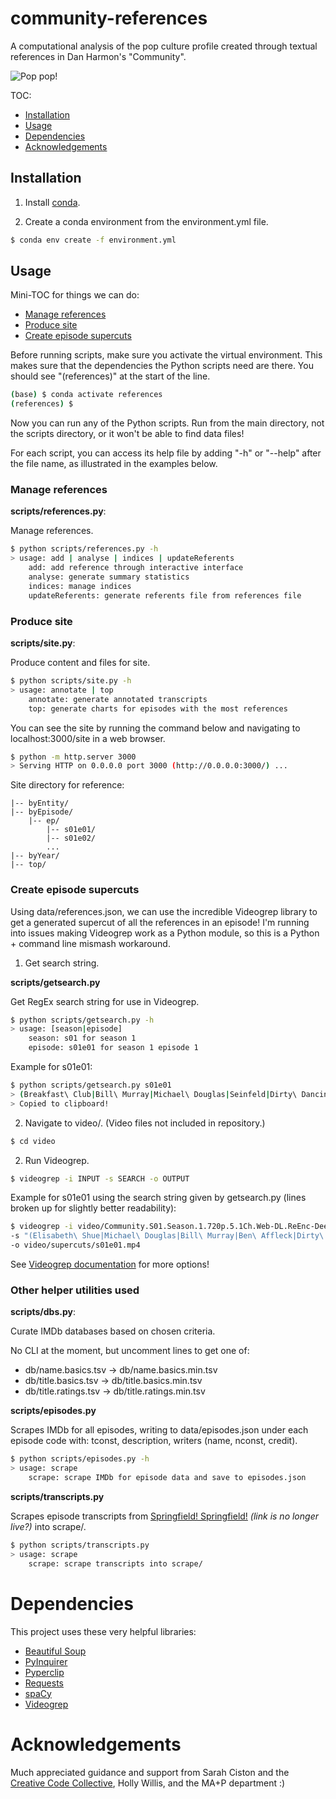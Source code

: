 # community-references

A computational analysis of the pop culture profile created through textual references in Dan Harmon's "Community".

![Pop pop!](https://media.giphy.com/media/xtIYfyKf16xJm/giphy.gif)

TOC:
* [Installation](#installation)
* [Usage](#usage)
* [Dependencies](#dependencies)
* [Acknowledgements](#acknowledgements)

## Installation

1. Install [conda](https://docs.conda.io/projects/conda/en/latest/user-guide/install/).

2. Create a conda environment from the environment.yml file.

```bash
$ conda env create -f environment.yml
```

## Usage

Mini-TOC for things we can do:

* [Manage references](#manage-references)
* [Produce site](#produce-site)
* [Create episode supercuts](#creating-episode-supercuts)

Before running scripts, make sure you activate the virtual environment. This makes sure that the dependencies the Python scripts need are there. You should see "(references)" at the start of the line.

```bash
(base) $ conda activate references
(references) $
```

Now you can run any of the Python scripts. Run from the main directory, not the scripts directory, or it won't be able to find data files!

For each script, you can access its help file by adding "-h" or "--help" after the file name, as illustrated in the examples below.

### Manage references

**scripts/references.py**:

Manage references.

```bash
$ python scripts/references.py -h
> usage: add | analyse | indices | updateReferents
    add: add reference through interactive interface
    analyse: generate summary statistics
    indices: manage indices
    updateReferents: generate referents file from references file
```

### Produce site

**scripts/site.py**:

Produce content and files for site.

```bash
$ python scripts/site.py -h
> usage: annotate | top
    annotate: generate annotated transcripts
    top: generate charts for episodes with the most references
```

You can see the site by running the command below and navigating to localhost:3000/site in a web browser.

```bash
$ python -m http.server 3000
> Serving HTTP on 0.0.0.0 port 3000 (http://0.0.0.0:3000/) ...
```

Site directory for reference:

```
|-- byEntity/
|-- byEpisode/
    |-- ep/
        |-- s01e01/
        |-- s01e02/
        ...
|-- byYear/
|-- top/
```

### Create episode supercuts

Using data/references.json, we can use the incredible Videogrep library to get a generated supercut of all the references in an episode! I'm running into issues making Videogrep work as a Python module, so this is a Python + command line mismash workaround.

1. Get search string.

**scripts/getsearch.py**

Get RegEx search string for use in Videogrep.

```bash
$ python scripts/getsearch.py -h
> usage: [season|episode]
    season: s01 for season 1
    episode: s01e01 for season 1 episode 1
```

Example for s01e01:

```bash
$ python scripts/getsearch.py s01e01
> (Breakfast\ Club|Bill\ Murray|Michael\ Douglas|Seinfeld|Dirty\ Dancing|Seacrest|Slumdog\ Millionaire|Elisabeth\ Shue|The\ Breakfast\ Club|Stripes|Ben\ Affleck|Meatballs)
> Copied to clipboard!
```

2. Navigate to video/. (Video files not included in repository.)

```bash
$ cd video
```

2. Run Videogrep.

```bash
$ videogrep -i INPUT -s SEARCH -o OUTPUT
```

Example for s01e01 using the search string given by getsearch.py (lines broken up for slightly better readability):

```bash
$ videogrep -i video/Community.S01.Season.1.720p.5.1Ch.Web-DL.ReEnc-DeeJayAhmed/Community.S01E01.720p.5.1Ch.Web-DL.ReEnc-DeeJayAhmed.mkv \
-s "(Elisabeth\ Shue|Michael\ Douglas|Bill\ Murray|Ben\ Affleck|Dirty\ Dancing|Stripes|Meatballs|Slumdog\ Millionaire|Breakfast\ Club|Seacrest|Seinfeld|The\ Breakfast\ Club)" \
-o video/supercuts/s01e01.mp4
```

See [Videogrep documentation](https://antiboredom.github.io/videogrep/) for more options!

### Other helper utilities used

**scripts/dbs.py**: 

Curate IMDb databases based on chosen criteria.

No CLI at the moment, but uncomment lines to get one of:
* db/name.basics.tsv → db/name.basics.min.tsv
* db/title.basics.tsv → db/title.basics.min.tsv
* db/title.ratings.tsv → db/title.ratings.min.tsv

**scripts/episodes.py**

Scrapes IMDb for all episodes, writing to data/episodes.json under each episode code with: tconst, description, writers (name, nconst, credit).

```bash
$ python scripts/episodes.py -h
> usage: scrape
    scrape: scrape IMDb for episode data and save to episodes.json
```

**scripts/transcripts.py**

Scrapes episode transcripts from [Springfield! Springfield!](https://www.springfieldspringfield.co.uk/episode_scripts.php?tv-show=community) *(link is no longer live?)* into scrape/.

```bash
$ python scripts/transcripts.py
> usage: scrape
    scrape: scrape transcripts into scrape/
```

# Dependencies

This project uses these very helpful libraries:

* [Beautiful Soup](https://www.crummy.com/software/BeautifulSoup/)
* [PyInquirer](https://github.com/CITGuru/PyInquirer/)
* [Pyperclip](https://github.com/asweigart/pyperclip)
* [Requests](https://2.python-requests.org/en/master/)
* [spaCy](https://spacy.io/)
* [Videogrep](https://antiboredom.github.io/videogrep/)

# Acknowledgements

Much appreciated guidance and support from Sarah Ciston and the [Creative Code Collective](https://www.instagram.com/creativecodecollective/), Holly Willis, and the MA+P department :)